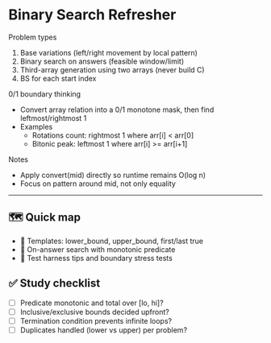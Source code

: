 # Binary Search Refresher

Problem types
1) Base variations (left/right movement by local pattern)
2) Binary search on answers (feasible window/limit)
3) Third-array generation using two arrays (never build C)
4) BS for each start index

0/1 boundary thinking
- Convert array relation into a 0/1 monotone mask, then find leftmost/rightmost 1
- Examples
  - Rotations count: rightmost 1 where arr[i] < arr[0]
  - Bitonic peak: leftmost 1 where arr[i] >= arr[i+1]

Notes
- Apply convert(mid) directly so runtime remains O(log n)
- Focus on pattern around mid, not only equality

---

## 🗺️ Quick map
- 🎯 Templates: lower_bound, upper_bound, first/last true
- 🧭 On-answer search with monotonic predicate
- 🧪 Test harness tips and boundary stress tests

## ✅ Study checklist
- [ ] Predicate monotonic and total over [lo, hi]?
- [ ] Inclusive/exclusive bounds decided upfront?
- [ ] Termination condition prevents infinite loops?
- [ ] Duplicates handled (lower vs upper) per problem?
